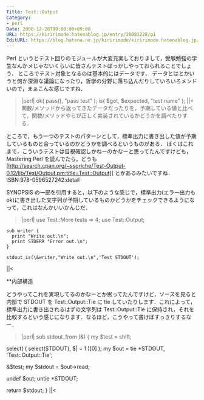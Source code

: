 ```yaml
---
Title: Test::Output
Category:
- perl
Date: 2008-12-28T00:00:00+09:00
URL: https://kiririmode.hatenablog.jp/entry/20081228/p1
EditURL: https://blog.hatena.ne.jp/kiririmode/kiririmode.hatenablog.jp/atom/entry/8454420450078213690
---
```


Perl というとテスト回りのモジュールが大変充実しておりまして，受験勉強の学生なんかメじゃないくらいに皆さんテストばっかしやっておられることでしょう．
ところでテスト対象となるのは基本的にはデータです．
データとはとかいうと何か深淵な議論になったり，哲学の分野に落ち込んだりしていろいろメンドいので，まぁこんな感じですね．
>|perl|
ok( pass(), "pass test" );
is( $got, $expected, "test name" );
||<
関数/メソッドから返ってきたデータだったりを，予期している値と比べて，関数/メソッドやらが正しく実装されているかどうかを調べたりする．


ところで，もう一つのテストのパターンとして，標準出力に書き出した値が予期しているものと合っているのかどうかを調べるというものがある．
ぼくはこれまで，こういうテストは目視確認しかねーのかなーと思ってたんですけども，Mastering Perl を読んでたら，どうも [http://search.cpan.org/~ssoriche/Test-Output-0.12/lib/Test/Output.pm:title=Test::Output]] とかあるみたいですね．
ISBN:978-0596527242:detail

SYNOPSIS の一部を引用すると，以下のような感じで，標準出力(エラー出力も ok)に書き出した文字列が予期しているものかどうかをチェックできるようになって，これはなんかいいかんじだ．
>|perl|
    use Test::More tests => 4;
    use Test::Output;

    sub writer {
      print "Write out.\n";
      print STDERR "Error out.\n";
    }

    stdout_is(\&writer,"Write out.\n",'Test STDOUT');
||<

**内部構造

どうやってこれを実現してるのかなーとか思ってたんですけど，ソースを見ると内部で STDOUT を Test::Output::Tie に tie していたりします．これによって，標準出力に書き出されるはずの文字列は Test::Output::Tie に保持され，それを比較するという感じになります．なるほど，こうやって書けばすっきりするなー．
>|perl|
sub stdout_from (&) {
  my $test = shift;

  select( ( select(STDOUT), $| = 1 )[0] );
  my $out = tie *STDOUT, 'Test::Output::Tie';

  &$test;
  my $stdout = $out->read;

  undef $out;
  untie *STDOUT;

  return $stdout;
}
||<
